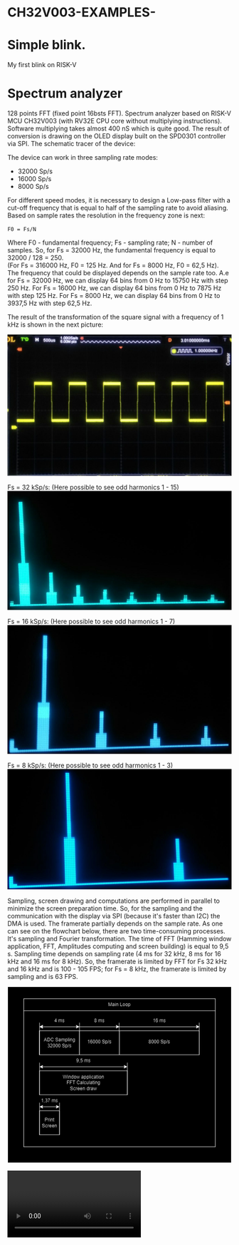 # CH32V003-EXAMPLES-

# Simple blink.
  My first blink on RISK-V
# Spectrum analyzer
  128 points FFT (fixed point 16bsts FFT).
  Spectrum analyzer based on RISK-V MCU CH32V003 (with RV32E CPU core without multiplying instructions). 
  Software multiplying takes almost 400 nS which is quite good. The result of conversion is drawing on the OLED display built on the SPD0301 controller via 
  SPI.
  The schematic tracer of the device:

  The device can work in three sampling rate modes:
  - 32000 Sp/s
  - 16000 Sp/s
  -  8000 Sp/s
  
  For different speed modes, it is necessary to design a Low-pass filter with a cut-off frequency that is equal to half of the sampling rate to avoid 
  aliasing.
  Based on sample rates the resolution in the frequency zone is next: 
  
    F0 = Fs/N 
  
  Where F0 - fundamental frequency; Fs - sampling rate; N - number of samples. So, for Fs = 32000 Hz, the fundamental frequency is equal to 32000 / 128 = 
  250.   
  (For Fs = 316000 Hz, F0 = 125 Hz. And for Fs = 8000 Hz, F0 = 62,5 Hz). The frequency that could be displayed depends on the sample rate too. 
  A.e for Fs = 32000 Hz, we can display 64 bins from 0 Hz to 15750 Hz with step 250 Hz.
  For Fs = 16000 Hz, we can display 64 bins from 0 Hz to 7875 Hz with step 125 Hz.
  For Fs = 8000 Hz, we can display 64 bins from 0 Hz to 3937,5 Hz with step 62,5 Hz.

  The result of the transformation of the square signal with a frequency of 1 kHz is shown in the next picture:
  
  ![Top View](2311_FFT128/Description/Input_Meandr_1kHz.png)

  Fs = 32 kSp/s: (Here possible to see odd harmonics 1 - 15)
  ![Top View](2311_FFT128/Description/FFT128_32kSp.png)

  Fs = 16 kSp/s: (Here possible to see odd harmonics 1 - 7)
  ![Top View](2311_FFT128/Description/FFT128_16kSp.png)

  Fs = 8 kSp/s: (Here possible to see odd harmonics 1 - 3)
  ![Top View](2311_FFT128/Description/FFT128_8kSp.png)

  Sampling, screen drawing and computations are performed in parallel to minimize the screen preparation time. So, for the sampling and the communication with the display via SPI (because it's faster than I2C) the DMA is used. The framerate partially depends on the sample rate. As one can see on the flowchart below, there are two time-consuming processes. It's sampling and Fourier transformation. The time of FFT (Hamming window application, FFT, Amplitudes computing and screen building) is equal to 9,5 s. Sampling time depends on sampling rate (4 ms for 32 kHz, 8 ms for 16 kHz and 16 ms for 8 kHz). So, the framerate is limited by FFT for Fs 32 kHz and 16 kHz and is 100 - 105 FPS; for Fs = 8 kHz, the framerate is limited by sampling and is 63 FPS.

  ![Top View](2311_FFT128/Description/CH32V003_FFT2.png)
  
  ![Top View](2311_FFT128/Description/video_freq_sweep.mp4)
  
